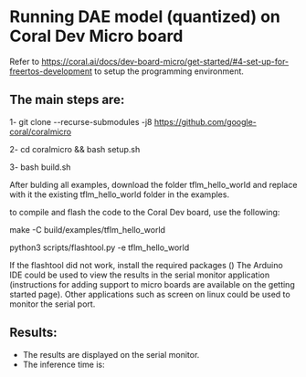 # Running DAE model (quantized) on Coral Dev Micro board

Refer to https://coral.ai/docs/dev-board-micro/get-started/#4-set-up-for-freertos-development to setup the programming environment.      

## The main steps are:     

1-  git clone --recurse-submodules -j8 https://github.com/google-coral/coralmicro      

2- cd coralmicro && bash setup.sh

3- bash build.sh    

After bulding all examples, download the folder tflm_hello_world and replace with it the existing tflm_hello_world folder in the examples.       

to compile and flash the code to the Coral Dev board, use the following:

make -C build/examples/tflm_hello_world

python3 scripts/flashtool.py -e tflm_hello_world       

If the flashtool did not work, install the required packages ()
The Arduino IDE could be used to view the results in the serial monitor application (instructions for adding support to micro boards are available on the getting started page). Other applications such as screen on linux could be used to monitor the serial port.     

## Results:      

- The results are displayed on the serial monitor.
- The inference time is:
